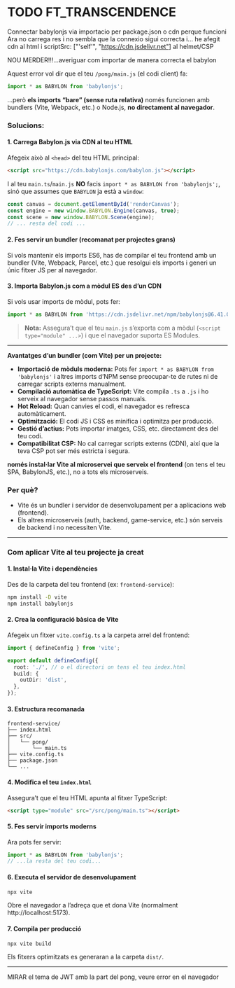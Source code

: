 # TODO FT_TRANSCENDENCE
Connectar babylonjs via importacio per package.json o cdn perque funcioni
Ara no carrega res i no sembla que la connexio sigui correcta i...
he afegit cdn al html i scriptSrc: ["'self'", "https://cdn.jsdelivr.net"] al helmet/CSP

NOU MERDER!!!...averiguar com importar de manera correcta el babylon

Aquest error vol dir que el teu `/pong/main.js` (el codi client) fa:

```typescript
import * as BABYLON from 'babylonjs';
```

...però **els imports “bare” (sense ruta relativa)** només funcionen amb bundlers (Vite, Webpack, etc.) o Node.js, **no directament al navegador**.

### Solucions:

#### 1. **Carrega Babylon.js via CDN al teu HTML**

Afegeix això al `<head>` del teu HTML principal:

```html
<script src="https://cdn.babylonjs.com/babylon.js"></script>
```

I al teu `main.ts`/`main.js` **NO** facis `import * as BABYLON from 'babylonjs';`, sinó que assumes que `BABYLON` ja està a `window`:

```javascript
const canvas = document.getElementById('renderCanvas');
const engine = new window.BABYLON.Engine(canvas, true);
const scene = new window.BABYLON.Scene(engine);
// ... resta del codi ...
```

#### 2. **Fes servir un bundler (recomanat per projectes grans)**

Si vols mantenir els imports ES6, has de compilar el teu frontend amb un bundler (Vite, Webpack, Parcel, etc.) que resolgui els imports i generi un únic fitxer JS per al navegador.

#### 3. **Importa Babylon.js com a mòdul ES des d’un CDN**

Si vols usar imports de mòdul, pots fer:

```javascript
import * as BABYLON from 'https://cdn.jsdelivr.net/npm/babylonjs@6.41.0/babylon.module.js';
```

> **Nota:** Assegura’t que el teu `main.js` s’exporta com a mòdul (`<script type="module" ...>`) i que el navegador suporta ES Modules.

---

**Avantatges d’un bundler (com Vite) per un projecte:**

- **Importació de mòduls moderna:** Pots fer `import * as BABYLON from 'babylonjs'` i altres imports d’NPM sense preocupar-te de rutes ni de carregar scripts externs manualment.
- **Compilació automàtica de TypeScript:** Vite compila `.ts` a `.js` i ho serveix al navegador sense passos manuals.
- **Hot Reload:** Quan canvies el codi, el navegador es refresca automàticament.
- **Optimització:** El codi JS i CSS es minifica i optimitza per producció.
- **Gestió d’actius:** Pots importar imatges, CSS, etc. directament des del teu codi.
- **Compatibilitat CSP:** No cal carregar scripts externs (CDN), així que la teva CSP pot ser més estricta i segura.

**només instal·lar Vite al microservei que serveix el frontend** (on tens el teu SPA, BabylonJS, etc.), no a tots els microserveis.

### **Per què?**
- Vite és un bundler i servidor de desenvolupament per a aplicacions web (frontend).
- Els altres microserveis (auth, backend, game-service, etc.) són serveis de backend i no necessiten Vite.


---

### **Com aplicar Vite al teu projecte ja creat**

#### **1. Instal·la Vite i dependències**

Des de la carpeta del teu frontend (ex: `frontend-service`):

```bash
npm install -D vite
npm install babylonjs
```

#### **2. Crea la configuració bàsica de Vite**

Afegeix un fitxer `vite.config.ts` a la carpeta arrel del frontend:

```typescript
import { defineConfig } from 'vite';

export default defineConfig({
  root: './', // o el directori on tens el teu index.html
  build: {
    outDir: 'dist',
  },
});
```

#### **3. Estructura recomanada**

```
frontend-service/
├── index.html
├── src/
│   └── pong/
│       └── main.ts
├── vite.config.ts
├── package.json
└── ...
```

#### **4. Modifica el teu `index.html`**

Assegura’t que el teu HTML apunta al fitxer TypeScript:

```html
<script type="module" src="/src/pong/main.ts"></script>
```

#### **5. Fes servir imports moderns**

Ara pots fer servir:

```typescript
import * as BABYLON from 'babylonjs';
// ...la resta del teu codi...
```

#### **6. Executa el servidor de desenvolupament**

```bash
npx vite
```
Obre el navegador a l’adreça que et dona Vite (normalment http://localhost:5173).

#### **7. Compila per producció**

```bash
npx vite build
```
Els fitxers optimitzats es generaran a la carpeta `dist/`.

---


MIRAR el tema de JWT amb la part del pong, veure error en el navegador